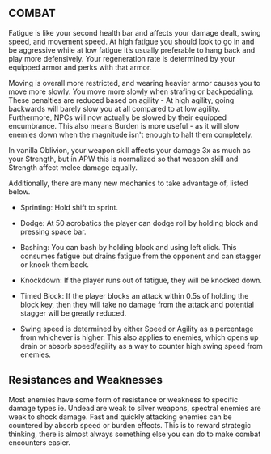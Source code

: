 ## COMBAT

Fatigue is like your second health bar and affects your damage dealt, swing speed, and movement speed. At high fatigue you should look to go in and be aggressive while at low fatigue it’s usually preferable to hang back and play more defensively. Your regeneration rate is determined by your equipped armor and perks with that armor.

Moving is overall more restricted, and wearing heavier armor causes you to move more slowly. You move more slowly when strafing or backpedaling. These penalties are reduced based on agility - At high agility, going backwards will barely slow you at all compared to at low agility. Furthermore, NPCs will now actually be slowed by their equipped encumbrance. This also means Burden is more useful - as it will slow enemies down when the magnitude isn't enough to halt them completely.

In vanilla Oblivion, your weapon skill affects your damage 3x as much as your Strength, but in APW this is normalized so that weapon skill and Strength affect melee damage equally.

Additionally, there are many new mechanics to take advantage of, listed below.

- Sprinting: Hold shift to sprint.

- Dodge: At 50 acrobatics the player can dodge roll by holding block and pressing space bar.

- Bashing: You can bash by holding block and using left click. This consumes fatigue but drains fatigue from the opponent and can stagger or knock them back.

- Knockdown: If the player runs out of fatigue, they will be knocked down.

- Timed Block: If the player blocks an attack within 0.5s of holding the block key, then they will take no damage from the attack and potential stagger will be greatly reduced.

- Swing speed is determined by either Speed or Agility as a percentage from whichever is higher. This also applies to enemies, which opens up drain or absorb speed/agility as a way to counter high swing speed from enemies.

## Resistances and Weaknesses

Most enemies have some form of resistance or weakness to specific damage types ie. Undead are weak to silver weapons, spectral enemies are weak to shock damage. Fast and quickly attacking enemies can be countered by absorb speed or burden effects. This is to reward strategic thinking, there is almost always something else you can do to make combat encounters easier.
